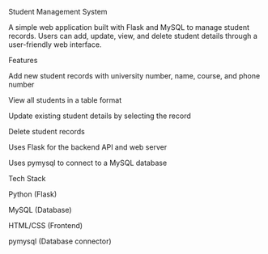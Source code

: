 Student Management System

A simple web application built with Flask and MySQL to manage student records.
Users can add, update, view, and delete student details through a user-friendly web interface.

Features

Add new student records with university number, name, course, and phone number

View all students in a table format

Update existing student details by selecting the record

Delete student records

Uses Flask for the backend API and web server

Uses pymysql to connect to a MySQL database

Tech Stack

Python (Flask)

MySQL (Database)

HTML/CSS (Frontend)

pymysql (Database connector)